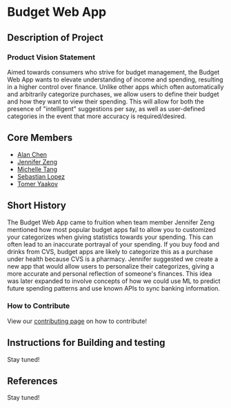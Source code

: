 # Budget Web App

## Description of Project

### Product Vision Statement
Aimed towards consumers who strive for budget management, the Budget Web App wants to elevate understanding of income and spending, resulting in a higher control over finance. Unlike other apps which often automatically and arbitrarily categorize purchases, we allow users to define their budget and how they want to view their spending. This will allow for both the presence of "intelligent" suggestions per say, as well as user-defined categories in the event that more accuracy is required/desired.


## Core Members
- [Alan Chen](https://github.com/azc242)
- [Jennifer Zeng](https://github.com/Jennifercheukyin)
- [Michelle Tang](https://github.com/tangym27)
- [Sebastian Lopez](https://github.com/sdl433)
- [Tomer Yaakov](https://github.com/TomerBenya)

## Short History

The Budget Web App came to fruition when team member Jennifer Zeng mentioned how most popular budget apps fail to allow you to customized your categorizes when giving statistics towards your spending. This can often lead to an inaccurate portrayal of your spending. If you buy food and drinks from CVS, budget apps are likely to categorize this as a purchase under health because CVS is a pharmacy. Jennifer suggested we create a new app that would allow users to personalize their categorizes, giving a more accurate and personal reflection of someone's finances. This idea was later expanded to involve concepts of how we could use ML to predict future spending patterns and use known APIs to sync banking information.

### How to Contribute
View our [contributing page](./CONTRIBUTING.md) on how to contribute!

## Instructions for Building and testing
Stay tuned!


## References
Stay tuned!
